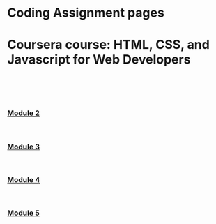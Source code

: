<h1>Coding Assignment pages</h1>
  <h1><p>Coursera course: HTML, CSS, and Javascript for Web Developers </p><h1><br>
<h3><a href="https://shreyansh225.github.io/Coursera-Webpage/Assignment/module 2/index-new.html" rel="nofollow">Module 2</a></h3><br>
<h3><a href="https://shreyansh225.github.io/Coursera-Webpage/Assignment/module 3/index.html" rel="nofollow">Module 3</a></h3><br>
<h3><a href="https://shreyansh225.github.io/Coursera-Webpage/Assignment/module 4/index.html" rel="nofollow">Module 4</a></h3><br>
<h3><a href="https://shreyansh225.github.io/Coursera-Webpage/Assignment/module 5/index.html" rel="nofollow">Module 5</a></h3>
